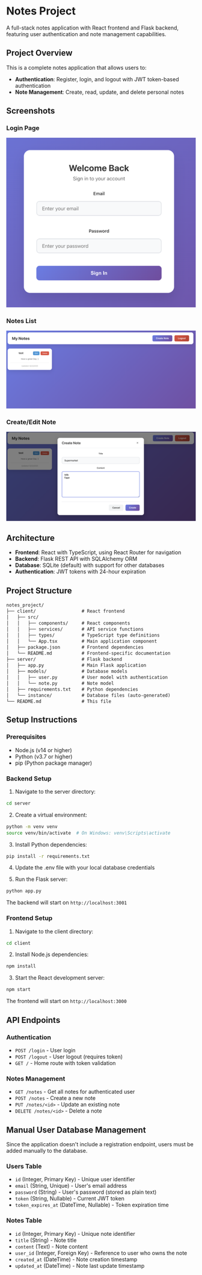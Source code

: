 # Notes Project

A full-stack notes application with React frontend and Flask backend, featuring user authentication and note management capabilities.

## Project Overview

This is a complete notes application that allows users to:
- **Authentication**: Register, login, and logout with JWT token-based authentication
- **Note Management**: Create, read, update, and delete personal notes

## Screenshots

### Login Page
![Login Page](screenshots/Screen%20Shot%202025-06-22%20at%2011.22.30%20PM.png)

### Notes List
![Notes List](screenshots/Screen%20Shot%202025-06-22%20at%2011.23.05%20PM.png)

### Create/Edit Note
![Create/Edit Note](screenshots/Screen%20Shot%202025-06-22%20at%2011.23.28%20PM.png)

## Architecture

- **Frontend**: React with TypeScript, using React Router for navigation
- **Backend**: Flask REST API with SQLAlchemy ORM
- **Database**: SQLite (default) with support for other databases
- **Authentication**: JWT tokens with 24-hour expiration

## Project Structure

```
notes_project/
├── client/                 # React frontend
│   ├── src/
│   │   ├── components/     # React components
│   │   ├── services/       # API service functions
│   │   ├── types/          # TypeScript type definitions
│   │   └── App.tsx         # Main application component
│   ├── package.json        # Frontend dependencies
│   └── README.md           # Frontend-specific documentation
├── server/                 # Flask backend
│   ├── app.py              # Main Flask application
│   ├── models/             # Database models
│   │   ├── user.py         # User model with authentication
│   │   └── note.py         # Note model
│   ├── requirements.txt    # Python dependencies
│   └── instance/           # Database files (auto-generated)
└── README.md               # This file
```


## Setup Instructions

### Prerequisites
- Node.js (v14 or higher)
- Python (v3.7 or higher)
- pip (Python package manager)

### Backend Setup

1. Navigate to the server directory:
```bash
cd server
```

2. Create a virtual environment:
```bash
python -m venv venv
source venv/bin/activate  # On Windows: venv\Scripts\activate
```

3. Install Python dependencies:
```bash
pip install -r requirements.txt
```

4. Update the .env file with your local database credentials

5. Run the Flask server:
```bash
python app.py
```

The backend will start on `http://localhost:3001`

### Frontend Setup

1. Navigate to the client directory:
```bash
cd client
```

2. Install Node.js dependencies:
```bash
npm install
```

3. Start the React development server:
```bash
npm start
```

The frontend will start on `http://localhost:3000`

## API Endpoints

### Authentication
- `POST /login` - User login
- `POST /logout` - User logout (requires token)
- `GET /` - Home route with token validation

### Notes Management
- `GET /notes` - Get all notes for authenticated user
- `POST /notes` - Create a new note
- `PUT /notes/<id>` - Update an existing note
- `DELETE /notes/<id>` - Delete a note

## Manual User Database Management

Since the application doesn't include a registration endpoint, users must be added manually to the database.


### Users Table
- `id` (Integer, Primary Key) - Unique user identifier
- `email` (String, Unique) - User's email address
- `password` (String) - User's password (stored as plain text)
- `token` (String, Nullable) - Current JWT token
- `token_expires_at` (DateTime, Nullable) - Token expiration time

### Notes Table
- `id` (Integer, Primary Key) - Unique note identifier
- `title` (String) - Note title
- `content` (Text) - Note content
- `user_id` (Integer, Foreign Key) - Reference to user who owns the note
- `created_at` (DateTime) - Note creation timestamp
- `updated_at` (DateTime) - Note last update timestamp



